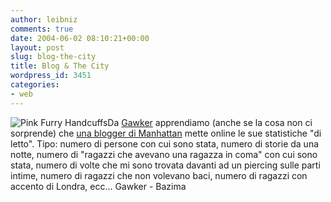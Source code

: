 ```yaml
---
author: leibniz
comments: true
date: 2004-06-02 08:10:21+00:00
layout: post
slug: blog-the-city
title: Blog & The City
wordpress_id: 3451
categories:
- web
---
```


![Pink Furry Handcuffs](http://www.find-me-a-gift.co.uk/images/product_images/pal024.jpg)Da [Gawker](http://www.gawker.com/topic/the-single-girls-actual-manhattan-sex-life-015505.php) apprendiamo (anche se la cosa non ci sorprende) che [una blogger di Manhattan](http://www.bazima.com/archives/000263.html) mette online le sue statistiche "di letto". Tipo: numero di persone con cui sono stata, numero di storie da una notte, numero di "ragazzi che avevano una ragazza in coma" con cui sono stata, numero di volte che mi sono trovata davanti ad un piercing sulle parti intime, numero di ragazzi che non volevano baci, numero di ragazzi con accento di Londra, ecc...
Gawker - Bazima
